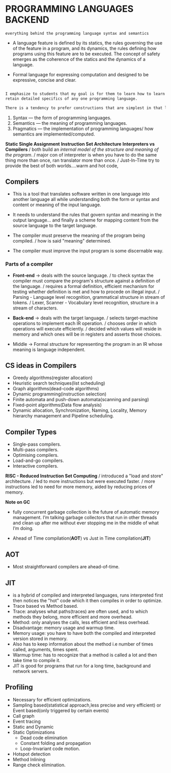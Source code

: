 # PROGRAMMING LANGUAGES BACKEND

`everything behind the programming language syntax and semantics`

- A language feature is defined by its statics, the rules governing the use of the feature in a program, and its dynamics, the
  rules defining how programs using this feature are to be executed. The concept of safety
  emerges as the coherence of the statics and the dynamics of a language.

- Formal language for expressing computation and designed to be expressive, concise and clear.

```bash

I emphasize to students that my goal is for them to learn how to learn a programming language, rather than to
retain detailed specifics of any one programming language.

There is a tendency to prefer constructions that are simplest in that language rather than those that are best for the mac

```

1. Syntax — the form of programming languages.
2. Semantics — the meaning of programming languages.
3. Pragmatics — the implementation of programming languages/ how semantics are implemented/computed.

**Static Single Assignment**
**Instruction Set Architecture**
**Interpreters vs Compilers**
/ both build an *internal model of the structure and meaning of the program*.
/ major con of interpreter is when you have to do the same thing more than once, ran translator more than once.
/ Just-In-Time try to provide the best of both worlds....warm and hot code,

## Compilers

- This is a tool that translates software written in one language into another language all while understanding both the form or syntax and content or meaning of the input language.

- It needs to understand the rules that govern syntax and meaning in the output language... and finally a scheme for mapping content from the source language to the target language.

- The compiler must preserve the meaning of the program being compiled.
/ how is said "meaning" determined.

- The compiler must improve the input program is some discernable way. 

### Parts of a compiler

- **Front-end** -> deals with the source language.
/ to check syntax the compiler must compare the program's structure against a definition of the language.
/ requires a formal definition, efficient mechanism for testing whether definition is met and how to procede on illegal input.
/ Parsing - Language level recognition, grammatical structure in stream of tokens.
/ Lexer, Scanner - Vocabulary level recognition, structure in a stream of characters.

- **Back-end** -> deals with the target language.
/ selects target-machine operations to implement each IR operation.
/ chooses order in which operations will execute efficiently.
/ decided which values will reside in memory and which ones will be in registers and asserts those choices.

- Middle -> Formal structure for representing the program in an IR whose meaning is language independent.

## CS ideas in Compilers

- Greedy algorithms(register allocation)
- Heuristic search techniques(list scheduling)
- Graph algorithms(dead-code algorithms)
- Dynamic programming(instruction selection)
- Finite automata and push-down automata(scanning and parsing)
- Fixed-point algorithms(Data flow analysis)
- Dynamic allocation, Synchronization, Naming, Locality, Memory hierarchy management and Pipeline scheduling.

## Compiler Types

- Single-pass compilers.
- Multi-pass compilers.
- Optimising compilers.
- Load-and-go compilers.
- Interactive compilers.


**RISC - Reduced Instruction Set Computing**
/ introduced a "load and store" architecture.
/ led to more instructions but were executed faster.
/ more instructions led to need for more memory, aided by reducing prices of memory.

**Note on GC**

-  fully concurrent garbage collection is the future of automatic memory management. I’m talking garbage collectors that run in other threads and clean up after me without ever stopping me in the middle of what I’m doing.


- Ahead of Time compilation(**AOT**) vs Just in Time compilation(**JIT**)

## AOT

- Most straightforward compilers are ahead-of-time.


## JIT

- is a hybrid of compiled and interpreted languages, runs interpreted first then notices the "hot" code which it then compiles in order to optimize.
- Trace based vs Method based.
- Trace: analyses what paths(traces) are often used, and to which methods they belong, more efficient and more overhead.
- Method: only analyses the calls, less efficient and less overhead.
- Disadvantage: memory usage and warmup time.
- Memory usage: you have to have both the compiled and interpreted version stored in memory.
- Also has to keep information about the method i.e number of times called, arguments, times spent.
- Warmup time: has to recognize that a method is called a lot and then take time to compile it.
- JIT is good for programs that run for a long time, background and network servers.

## Profiling

- Necessary for efficient optimizations.
- Sampling based(statistical approach,less precise and very efficient) or Event based(only triggered by certain events)
- Call graph
- Event tracing
- Static and Dynamic 
- Static Optimizations
  - Dead code elimination
  - Constant folding and propagation
  - Loop-Invariant code motion.
- Hotspot detection
- Method Inlining
- Range check elimination.

